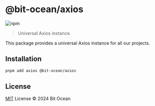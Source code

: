 # @bit-ocean/axios

![npm](https://img.shields.io/npm/v/@bit-ocean/config?logo=prettier&label=config)

> Universal Axios instance.

This package provides a universal Axios instance for all our projects.

## Installation

```bash
pnpm add axios @bit-ocean/axios
```

## License

[MIT](/LICENSE) License &copy; 2024 Bit Ocean
